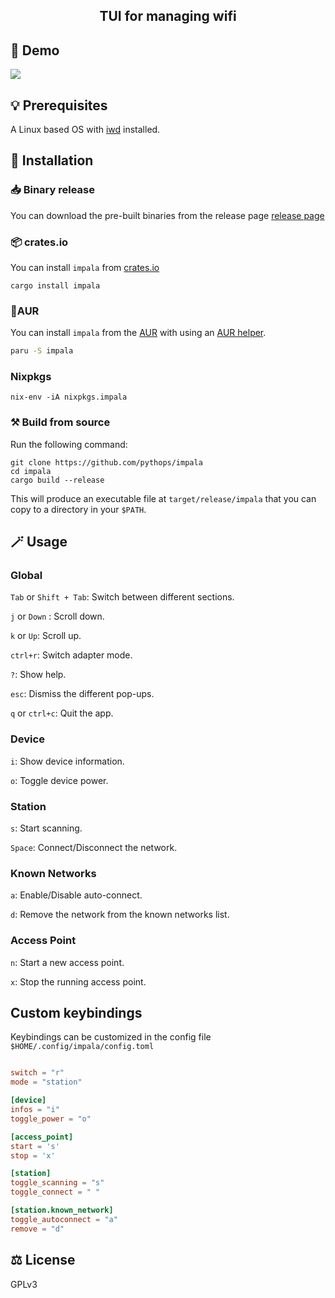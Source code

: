 <div align="center">
  <h2> TUI for managing wifi </h2>
</div>

## 📸 Demo

![](https://github.com/pythops/impala/assets/57548585/b96e7af4-cba4-49c7-a36f-12c83839134d)

## 💡 Prerequisites

A Linux based OS with [iwd](https://iwd.wiki.kernel.org/) installed.

## 🚀 Installation

### 📥 Binary release

You can download the pre-built binaries from the release page [release page](https://github.com/pythops/impala/releases)

### 📦 crates.io

You can install `impala` from [crates.io](https://crates.io/crates/impala)

```shell
cargo install impala
```

### 🐧AUR

You can install `impala` from the [AUR](https://aur.archlinux.org/packages/impala) with using an [AUR helper](https://wiki.archlinux.org/title/AUR_helpers).

```bash
paru -S impala
```

### Nixpkgs

```shell
nix-env -iA nixpkgs.impala
```

### ⚒️ Build from source

Run the following command:

```shell
git clone https://github.com/pythops/impala
cd impala
cargo build --release
```

This will produce an executable file at `target/release/impala` that you can copy to a directory in your `$PATH`.

## 🪄 Usage

### Global

`Tab` or `Shift + Tab`: Switch between different sections.

`j` or `Down` : Scroll down.

`k` or `Up`: Scroll up.

`ctrl+r`: Switch adapter mode.

`?`: Show help.

`esc`: Dismiss the different pop-ups.

`q` or `ctrl+c`: Quit the app.

### Device

`i`: Show device information.

`o`: Toggle device power.

### Station

`s`: Start scanning.

`Space`: Connect/Disconnect the network.

### Known Networks

`a`: Enable/Disable auto-connect.

`d`: Remove the network from the known networks list.

### Access Point

`n`: Start a new access point.

`x`: Stop the running access point.

## Custom keybindings

Keybindings can be customized in the config file `$HOME/.config/impala/config.toml`

```toml

switch = "r"
mode = "station"

[device]
infos = "i"
toggle_power = "o"

[access_point]
start = 's'
stop = 'x'

[station]
toggle_scanning = "s"
toggle_connect = " "

[station.known_network]
toggle_autoconnect = "a"
remove = "d"
```

## ⚖️ License

GPLv3
